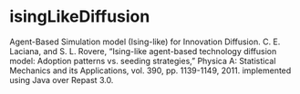 isingLikeDiffusion
==================

Agent-Based Simulation model (Ising-like) for Innovation Diffusion. 
C. E. Laciana, and S. L. Rovere, “Ising-like agent-based technology diffusion model: Adoption patterns vs. seeding strategies,” Physica A: Statistical Mechanics and its Applications, vol. 390, pp. 1139-1149, 2011.
implemented using Java over Repast 3.0.
